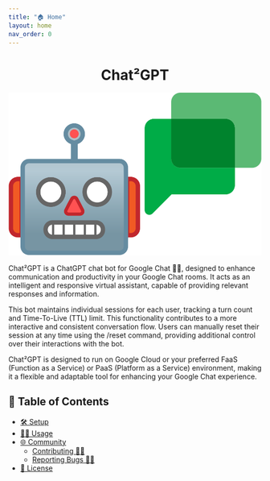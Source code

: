 ```yaml
---
title: "🏠 Home"
layout: home
nav_order: 0
---
```

<h1 align="center">
Chat²GPT
</h1>
<p align="center">
<img src="https://github.com/RAHB-REALTORS-Association/chat2gpt/blob/master/docs/chat2gpt.svg"/>
</p>

Chat²GPT is a ChatGPT chat bot for Google Chat 🤖💬, designed to enhance communication and productivity in your Google Chat rooms. It acts as an intelligent and responsive virtual assistant, capable of providing relevant responses and information.

This bot maintains individual sessions for each user, tracking a turn count and Time-To-Live (TTL) limit. This functionality contributes to a more interactive and consistent conversation flow. Users can manually reset their session at any time using the /reset command, providing additional control over their interactions with the bot.

Chat²GPT is designed to run on Google Cloud or your preferred FaaS (Function as a Service) or PaaS (Platform as a Service) environment, making it a flexible and adaptable tool for enhancing your Google Chat experience.

## 📖 Table of Contents
- [🛠️ Setup](setup.html)
- [🧑‍💻 Usage](usage.html)
- [🌐 Community](community.html)
  - [Contributing 👥🤝](community.html#Contributing-)
  - [Reporting Bugs 🐛📝](community.html#reporting-bugs-)
- [📄 License](license.html)
